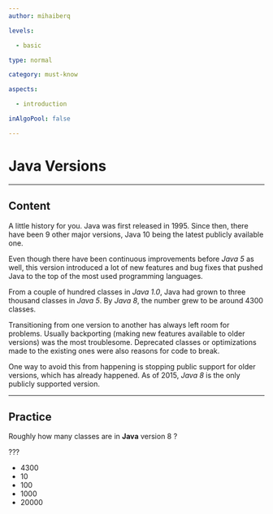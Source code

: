 ```yaml
---
author: mihaiberq

levels:

  - basic

type: normal

category: must-know

aspects:

  - introduction

inAlgoPool: false

---
```


# Java Versions

---
## Content

A little history for you. Java was first released in 1995. Since then, there have been 9 other major versions, Java 10 being the latest publicly available one.

Even though there have been continuous improvements before *Java 5* as well, this version introduced a lot of new features and bug fixes that pushed Java to the top of the most used programming languages.

From a couple of hundred classes in *Java 1.0*, Java had grown to three thousand classes in *Java 5*. By *Java 8*, the number grew to be around 4300 classes.

Transitioning from one version to another has always left room for problems. Usually backporting (making new features available to older versions) was the most troublesome. Deprecated classes or optimizations made to the existing ones were also reasons for code to break.

One way to avoid this from happening is stopping public support for older versions, which has already happened. As of 2015, *Java 8* is the only publicly supported version.

---
## Practice

Roughly how many classes are in **Java** version 8 ?

???


* 4300
* 10
* 100
* 1000
* 20000
